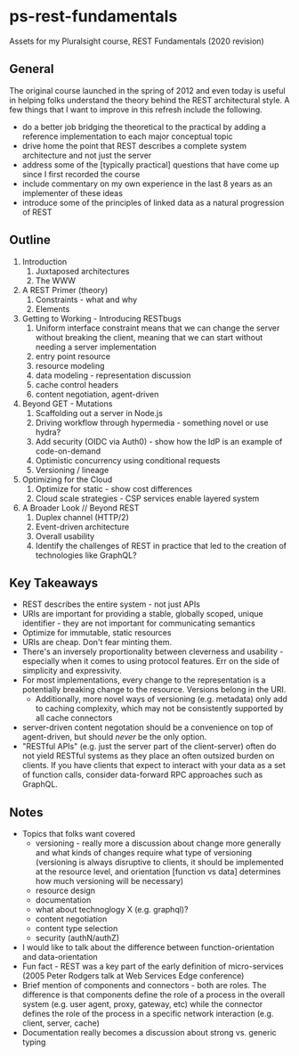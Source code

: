 # ps-rest-fundamentals
Assets for my Pluralsight course, REST Fundamentals (2020 revision)

## General
The original course launched in the spring of 2012 and even today is useful in helping folks understand the theory behind the REST architectural style. A few things that I want to improve in this refresh include the following.

* do a better job bridging the theoretical to the practical by adding a reference implementation to each major conceptual topic
* drive home the point that REST describes a complete system architecture and not just the server
* address some of the [typically practical] questions that have come up since I first recorded the course
* include commentary on my own experience in the last 8 years as an implementer of these ideas
* introduce some of the principles of linked data as a natural progression of REST

## Outline
1. Introduction
    1. Juxtaposed architectures
    1. The WWW 
1. A REST Primer (theory)
    1. Constraints - what and why
    1. Elements
1. Getting to Working - Introducing RESTbugs
    1. Uniform interface constraint means that we can change the server without breaking the client, meaning that we can start without needing a server implementation
    1. entry point resource
    1. resource modeling
    1. data modeling - representation discussion
    1. cache control headers
    1. content negotiation, agent-driven
1. Beyond GET - Mutations
    1. Scaffolding out a server in Node.js
    1. Driving workflow through hypermedia - something novel or use hydra?
    1. Add security (OIDC via Auth0) - show how the IdP is an example of code-on-demand
    1. Optimistic concurrency using conditional requests
    1. Versioning / lineage
1. Optimizing for the Cloud
    1. Optimize for static - show cost differences
    1. Cloud scale strategies - CSP services enable layered system
1. A Broader Look // Beyond REST
    1. Duplex channel (HTTP/2)
    1. Event-driven architecture
    1. Overall usability
    1. Identify the challenges of REST in practice that led to the creation of technologies like GraphQL?

## Key Takeaways
* REST describes the entire system - not just APIs
* URIs are important for providing a stable, globally scoped, unique identifier - they are not important for communicating semantics
* Optimize for immutable, static resources
* URIs are cheap. Don't fear minting them.
* There's an inversely proportionality between cleverness and usability - especially when it comes to using   protocol features. Err on the side of simplicity and expressivity.
* For most implementations, every change to the representation is a potentially breaking change to the resource. Versions belong in the URI. 
    * Additionally, more novel ways of versioning (e.g. metadata) only add to caching complexity, which may not be consistently supported by all cache connectors
* server-driven content negotation should be a convenience on top of agent-driven, but should _never_ be the only option. 
* "RESTful APIs" (e.g. just the server part of the client-server) often do not yield RESTful systems as they place an often outsized burden on clients. If you have clients that expect to interact with your data as a set of function calls, consider data-forward RPC approaches such as GraphQL.

## Notes
* Topics that folks want covered
    * versioning - really more a discussion about change more generally and what kinds of changes require what type of versioning (versioning is always disruptive to clients, it should be implemented at the resource level, and orientation [function vs data] determines how much versioning will be necessary)
    * resource design
    * documentation
    * what about technoglogy X (e.g. graphql)?
    * content negotiation
    * content type selection
    * security (authN/authZ)
* I would like to talk about the difference between function-orientation and data-orientation
* Fun fact - REST was a key part of the early definition of micro-services (2005 Peter Rodgers talk at Web Services Edge conference)
* Brief mention of components and connectors - both are roles. The difference is that components define the role of a process in the overall system (e.g. user agent, proxy, gateway, etc) while the connector defines the role of the process in a specific network interaction (e.g. client, server, cache)
* Documentation really becomes a discussion about strong vs. generic typing
